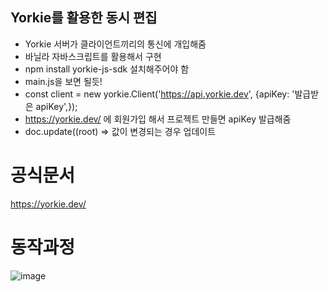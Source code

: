 ## Yorkie를 활용한 동시 편집
- Yorkie 서버가 클라이언트끼리의 통신에 개입해줌
- 바닐라 자바스크립트를 활용해서 구현
- npm install yorkie-js-sdk 설치해주어야 함
- main.js을 보면 될듯!
- const client = new yorkie.Client('https://api.yorkie.dev', {apiKey: '발급받은 apiKey',});
- https://yorkie.dev/ 에 회원가입 해서 프로젝트 만들면 apiKey 발급해줌
- doc.update((root) => 값이 변경되는 경우 업데이트

# 공식문서
https://yorkie.dev/

# 동작과정
![image](https://github.com/sycha11/YorkieTest/assets/76770475/1a0f90c4-4168-4162-9651-f3d00611ae8c)


